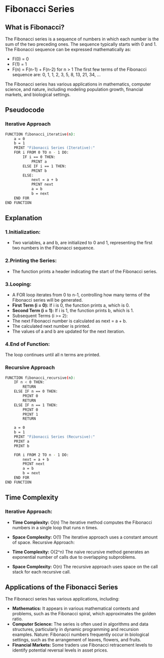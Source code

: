 # Fibonacci Series
## What is Fibonacci?
The Fibonacci series is a sequence of numbers in which each number is the sum of the two preceding ones. The sequence typically starts with 0 and 1. The Fibonacci sequence can be expressed mathematically as:
- F(0) = 0
- F(1) = 1
- F(n) = F(n-1) + F(n-2) for n > 1
  The first few terms of the Fibonacci sequence are:
0, 1, 1, 2, 3, 5, 8, 13, 21, 34, ...

The Fibonacci series has various applications in mathematics, computer science, and nature, including modeling population growth, financial markets, and biological settings.

  ## Pseudocode
  ### Iterative Approach
```bash
FUNCTION fibonacci_iterative(n):
    a = 0
    b = 1
    PRINT "Fibonacci Series (Iterative):"
    FOR i FROM 0 TO n - 1 DO:
        IF i == 0 THEN:
            PRINT a
        ELSE IF i == 1 THEN:
            PRINT b
        ELSE:
            next = a + b
            PRINT next
            a = b
            b = next
    END FOR
END FUNCTION
```
## Explanation
### 1.Initialization:
  - Two variables, a and b, are initialized to 0 and 1, representing the first two numbers in the Fibonacci sequence.<br>
### 2.Printing the Series:
  - The function prints a header indicating the start of the Fibonacci series.
### 3.Looping:
  - A FOR loop iterates from 0 to n-1, controlling how many terms of the Fibonacci series will be generated.<br>
  - **First Term (i = 0):** If i is 0, the function prints a, which is 0.
  - **Second Term (i = 1):** If i is 1, the function prints b, which is 1.
  - Subsequent Terms (i >= 2):
  - The next Fibonacci number is calculated as next = a + b.
  - The calculated next number is printed.
  - The values of a and b are updated for the next iteration.<br>
### 4.End of Function:
The loop continues until all n terms are printed.
### Recursive Approach
```bash
FUNCTION fibonacci_recursive(n):
    IF n < 0 THEN:
        RETURN
    ELSE IF n == 0 THEN:
        PRINT 0
        RETURN
    ELSE IF n == 1 THEN:
        PRINT 0
        PRINT 1
        RETURN

    a = 0
    b = 1
    PRINT "Fibonacci Series (Recursive):"
    PRINT a
    PRINT b

    FOR i FROM 2 TO n - 1 DO:
        next = a + b
        PRINT next
        a = b
        b = next
    END FOR
END FUNCTION
```
## Time Complexity
### Iterative Approach:

- **Time Complexity:** O(n)
The iterative method computes the Fibonacci numbers in a single loop that runs n times.
- **Space Complexity:** O(1)
The iterative approach uses a constant amount of space.
Recursive Approach:

- **Time Complexity:** O(2^n)
The naive recursive method generates an exponential number of calls due to overlapping subproblems.
- **Space Complexity:** O(n)
The recursive approach uses space on the call stack for each recursive call.

## Applications of the Fibonacci Series
The Fibonacci series has various applications, including:
- **Mathematics:** It appears in various mathematical contexts and problems, such as the Fibonacci spiral, which approximates the golden ratio.
- **Computer Science:** The series is often used in algorithms and data structures, particularly in dynamic programming and recursion examples.
Nature: Fibonacci numbers frequently occur in biological settings, such as the arrangement of leaves, flowers, and fruits.
- **Financial Markets:** Some traders use Fibonacci retracement levels to identify potential reversal levels in asset prices.

